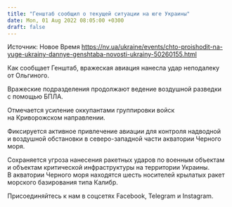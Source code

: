 ```yaml
---
title: "Генштаб сообщил о текущей ситуации на юге Украины"
date: Mon, 01 Aug 2022 08:05:00 +0300
draft: false
---
```

Источник: Новое Время https://nv.ua/ukraine/events/chto-proishodit-na-yuge-ukrainy-dannye-genshtaba-novosti-ukrainy-50260155.html


Как сообщает Генштаб, вражеская авиация нанесла удар неподалеку от Ольгиного.

Вражеские подразделения продолжают ведение воздушной разведки с помощью БПЛА.

Отмечается усиление оккупантами группировки войск на Криворожском направлении.

Фиксируется активное привлечение авиации для контроля надводной и воздушной обстановки в северо-западной части акватории Черного моря.

Сохраняется угроза нанесения ракетных ударов по военным объектам и объектам критической инфраструктуры на территории Украины. В акватории Черного моря находятся шесть носителей крылатых ракет морского базирования типа Калибр.

Присоединяйтесь к нам в соцсетях Facebook, Telegram и Instagram.
